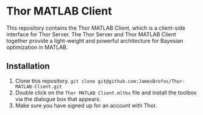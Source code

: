 # Thor MATLAB Client

This repository contains the Thor MATLAB Client, which is a client-side interface for Thor Server. The Thor Server and Thor MATLAB Client together provide a light-weight and powerful architecture for Bayesian optimization in MATLAB.

## Installation

1. Clone this repository. `git clone git@github.com:JamesBrofos/Thor-MATLAB-Client.git`
2. Double click on the `Thor MATLAB Client.mltbx` file and install the toolbox via the dialogue box that appears.
3. Make sure you have signed up for an account with Thor.
